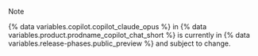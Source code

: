> [!NOTE]
> {% data variables.copilot.copilot_claude_opus %} in {% data variables.product.prodname_copilot_chat_short %} is currently in {% data variables.release-phases.public_preview %} and subject to change.
